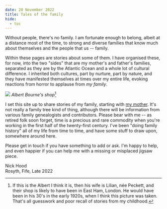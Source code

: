 ```yaml
---
date: 20 November 2022
title: Tales of the family
hide:
  - toc
---
```


Without people, there's no family. I am fortunate enough to belong, albeit at a distance most of the time, to strong and diverse families that know much about themselves and the people that us -- family. 

Within these pages are stories about some of them. I have organised these, for now, into the two "sides" that are my mother's and father's families, separated as they are by the Atlantic Ocean and a whole lot of cultural difference. I inherited both cultures, part by nurture, part by nature, and they have manifested themselves at times over my entire life, evoking reactions from horror to applause from *my family*. 

![](/family/img/Albert-Bourne-shop-cropped.jpg)
*Albert Bourne's shop*[^albert1]

I set this site up to share stories of my family, starting with [my mother](/family/Bourne/2020-03-29-Audrey-Bourne/). It's not really a family tree kind of thing, although there will be information from various family genealogists and contributors. Please bear with me -- as retired folk soon forget, time is a precious and rare commodity when you're working in the first half of the twenty-first century. I've been "doing family history" all of my life from time to time, and have some stuff to draw upon, somewhere around here.

Please get in touch if you have something to add or ask. I'm happy to help, and even happier if you can help me with a missing or misplaced jigsaw piece.


Nick Hood  
Rosyth, Fife, Late 2022

[^albert1]: If this is the Albert I think it is, then his wife is Lilian, née Peckett, and their shop is likely to have been in East Ham, London. He would have been in his 30's in the early 1920s, when I think this picture was taken. That's all guesswork and poor recall of stories from my childhood.